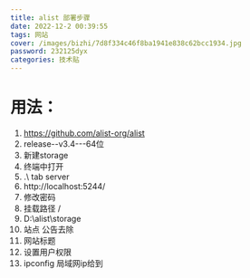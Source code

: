 ```yaml
---
title: alist 部署步骤 
date: 2022-12-2 00:39:55
tags: 网站
cover: /images/bizhi/7d8f334c46f8ba1941e838c62bcc1934.jpg
password: 232125dyx
categories: 技术贴
---
```

# 用法：

1. https://github.com/alist-org/alist
2. release--v3.4---64位
3. 新建storage
4. 终端中打开
5. .\ tab server
6. http://localhost:5244/
7. 修改密码
8. 挂载路径 /
9. D:\alist\storage
10. 站点 公告去除
11. 网站标题
12. 设置用户权限
13. ipconfig 局域网ip给到


